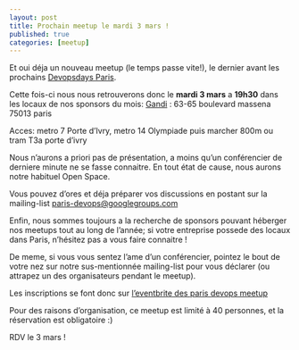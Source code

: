 ```yaml
---
layout: post
title: Prochain meetup le mardi 3 mars !
published: true
categories: [meetup]
---
```


Et oui déja un nouveau meetup (le temps passe vite!), le dernier avant les prochains [Devopsdays Paris](http://www.devopsdays.org/events/2015-paris/).

Cette fois-ci nous nous retrouverons donc le **mardi 3 mars** a **19h30** dans les locaux de nos sponsors du mois: [Gandi](http://www.gandi.net/) :
63-65 boulevard massena
75013 paris

Acces: metro 7 Porte d’Ivry, metro 14 Olympiade puis marcher 800m ou tram T3a porte d’ivry

Nous n’aurons a priori pas de présentation, a moins qu’un conférencier de derniere minute ne se fasse connaitre. En tout état de cause, nous aurons notre habituel Open Space.

Vous pouvez d’ores et déja préparer vos discussions en postant sur la mailing-list [paris-devops@googlegroups.com](https://groups.google.com/forum/?fromgroups#!forum/paris-devops)

Enfin, nous sommes toujours a la recherche de sponsors pouvant héberger nos meetups tout au long de l’année; si votre entreprise possede des locaux dans Paris, n’hésitez pas a vous faire connaitre !

De meme, si vous vous sentez l’ame d’un conférencier, pointez le bout de votre nez sur notre sus-mentionnée mailing-list pour vous déclarer (ou attrapez un des organisateurs pendant le meetup).

Les inscriptions se font donc sur [l’eventbrite des paris devops meetup](http://parisdevops-33.eventbrite.com)

Pour des raisons d’organisation, ce meetup est limité à 40 personnes, et la réservation est obligatoire :)

RDV le 3 mars !

